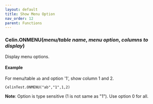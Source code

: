 ```yaml
---
layout: default
title: Show Menu Option
nav_order: 12
parent: Functions
---
```


### Celin.ONMENU(_menu/table name_, _menu option_, _columns to display_)

Display menu options.

#### Example

For menu/table `ab` and option '1', show column 1 and 2.

``` excel
CelinTest.ONMENU("ab","1",1,2)
```

__Note__: Option is type sensitive (1 is not same as "1").  Use option 0 for all.
